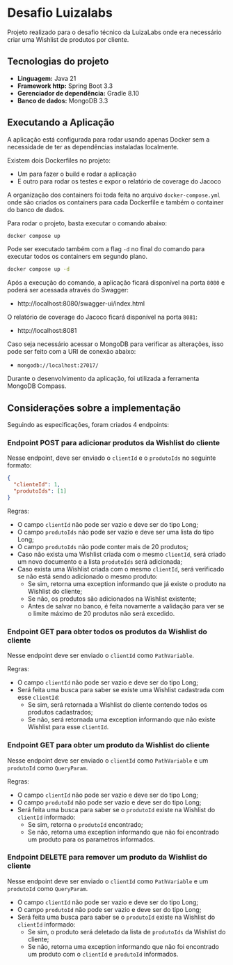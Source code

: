# Desafio Luizalabs

Projeto realizado para o desafio técnico da LuizaLabs onde era necessário criar uma Wishlist de produtos por cliente.

## Tecnologias do projeto

- **Linguagem:** Java 21
- **Framework http:** Spring Boot 3.3
- **Gerenciador de dependência:** Gradle 8.10
- **Banco de dados:** MongoDB 3.3

## Executando a Aplicação

A aplicação está configurada para rodar usando apenas Docker sem a necessidade de ter as dependências instaladas localmente.

Existem dois Dockerfiles no projeto:

- Um para fazer o build e rodar a aplicação
- E outro para rodar os testes e expor o relatório de coverage do Jacoco

A organização dos containers foi toda feita no arquivo `docker-compose.yml` onde são criados os containers para cada Dockerfile e também o container do banco de dados.

Para rodar o projeto, basta executar o comando abaixo:

```bash
docker compose up
```

Pode ser executado também com a flag `-d` no final do comando para executar todos os containers em segundo plano.

```bash
docker compose up -d
```

Após a execução do comando, a aplicação ficará disponível na porta `8080` e poderá ser acessada através do Swagger:

- http://localhost:8080/swagger-ui/index.html

O relatório de coverage do Jacoco ficará disponível na porta `8081`:

- http://localhost:8081

Caso seja necessário acessar o MongoDB para verificar as alterações, isso pode ser feito com a URI de conexão abaixo:

- `mongodb://localhost:27017/`

Durante o desenvolvimento da aplicação, foi utilizada a ferramenta MongoDB Compass.

## Considerações sobre a implementação

Seguindo as especificações, foram criados 4 endpoints:

### Endpoint POST para adicionar produtos da Wishlist do cliente

Nesse endpoint, deve ser enviado o `clientId` e o `produtoIds` no seguinte formato:

```json
{
  "clienteId": 1,
  "produtoIds": [1]
}
```
Regras:

- O campo `clientId` não pode ser vazio e deve ser do tipo Long;
- O campo `produtoIds` não pode ser vazio e deve ser uma lista do tipo Long;
- O campo `produtoIds` não pode conter mais de 20 produtos;
- Caso não exista uma Wishlist criada com o mesmo `clientId`, será criado um novo documento e a lista `produtoIds` será adicionada;
- Caso exista uma Wishlist criada com o mesmo `clientId`, será verificado se não está sendo adicionado o mesmo produto:
  - Se sim, retorna uma exception informando que já existe o produto na Wishlist do cliente;
  - Se não, os produtos são adicionados na Wishlist existente;
  - Antes de salvar no banco, é feita novamente a validação para ver se o limite máximo de 20 produtos não será excedido.
  


### Endpoint GET para obter todos os produtos da Wishlist do cliente

Nesse endpoint deve ser enviado o `clientId` como `PathVariable`.

Regras:

- O campo `clientId` não pode ser vazio e deve ser do tipo Long;
- Será feita uma busca para saber se existe uma Wishlist cadastrada com esse `clientId`:
  - Se sim, será retornada a Wishlist do cliente contendo todos os produtos cadastrados;
  - Se não, será retornada uma exception informando que não existe Wishlist para esse `clientId`.

### Endpoint GET para obter um produto da Wishlist do cliente

Nesse endpoint deve ser enviado o `clientId` como `PathVariable` e um `produtoId` como `QueryParam`.

Regras:

- O campo `clientId` não pode ser vazio e deve ser do tipo Long;
- O campo `produtoId` não pode ser vazio e deve ser do tipo Long;
- Será feita uma busca para saber se o `produtoId` existe na Wishlist do `clientId` informado:
  - Se sim, retorna o `produtoId` encontrado;
  - Se não, retorna uma exception informando que não foi encontrado um produto para os parametros informados.

### Endpoint DELETE para remover um produto da Wishlist do cliente

Nesse endpoint deve ser enviado o `clientId` como `PathVariable` e um `produtoId` como `QueryParam`.

- O campo `clientId` não pode ser vazio e deve ser do tipo Long;
- O campo `produtoId` não pode ser vazio e deve ser do tipo Long;
- Será feita uma busca para saber se o `produtoId` existe na Wishlist do `clientId` informado:
  - Se sim, o produto será deletado da lista de `produtoIds` da Wishlist do cliente;
  - Se não, retorna uma exception informando que não foi encontrado um produto com o `clientId` e `produtoId` informados.